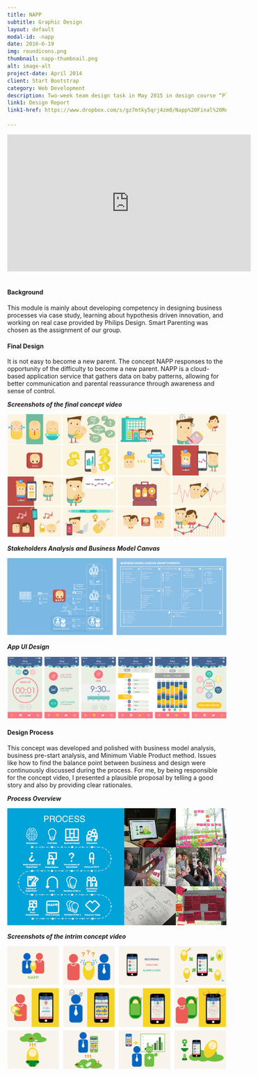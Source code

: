 ```yaml
---
title: NAPP
subtitle: Graphic Design
layout: default
modal-id: -napp
date: 2016-6-19
img: roundicons.png
thumbnail: napp-thumbnail.png
alt: image-alt
project-date: April 2014
client: Start Bootstrap
category: Web Development
description: Two-week team design task in May 2015 in design course “Planning for a Design Start-up”. I mainly contributed in video and graphic design, concept development and business strategy exploration.
link1: Design Report
link1-href: https://www.dropbox.com/s/gz7mtky5qrj4zm0/Napp%20Final%20Report.pdf?dl=0

---
```

<div class="videoWrapper">
	<iframe src="https://player.vimeo.com/video/131526538?title=0&byline=0&portrait=0" width="560" height="315" frameborder="0" webkitallowfullscreen mozallowfullscreen allowfullscreen></iframe>
</div>
<br>

#### Background
This module is mainly about developing competency in designing business processes via case study, learning about hypothesis driven innovation, and working on real case provided by Philips Design. Smart Parenting was chosen as the assignment of our group.

#### Final Design
It is not easy to become a new parent. The concept NAPP responses to the opportunity of the difficulty to become a new parent. NAPP is a cloud-based application service that gathers data on baby patterns, allowing for better communication and parental reassurance through awareness and sense of control. 
<p class="item-figure"><i><b>Screenshots of the final concept video</b></i></p>
<img src="img/portfolio/pic/napp-ss1.png" class="img-responsive img-centered" alt="Screenshots of the final concept video">
<p class="item-figure"><i><b>Stakeholders Analysis and Business Model Canvas</b></i></p>
<a href="https://www.dropbox.com/s/gz7mtky5qrj4zm0/Napp%20Final%20Report.pdf?dl=0" target="_blank"><img src="img/portfolio/pic/napp-canvas.png" class="img-responsive img-centered" alt="Stakeholders Analysis and Business Model Canvas"></a>
<p class="item-figure"><i><b>App UI Design</b></i></p>
<img src="img/portfolio/pic/napp-app.png" class="img-responsive img-centered" alt="App UI Design">
<br>

#### Design Process
This concept was developed and polished with business model analysis, business pre-start analysis, and Minimum Viable Product method. Issues like how to find the balance point between business and design were continuously discussed during the process. For me, by being responsible for the concept video, I presented a plausible proposal by telling a good story and also by providing clear rationales.
<p class="item-figure"><i><b>Process Overview</b></i></p>
<img src="img/portfolio/pic/napp-process.jpg" class="img-responsive img-centered" alt="Process Overview">
<p class="item-figure"><i><b>Screenshots of the intrim concept video</b></i></p>
<img src="img/portfolio/pic/napp-ss.png" class="img-responsive img-centered" alt="Screenshots of the intrim concept video">
<br>
